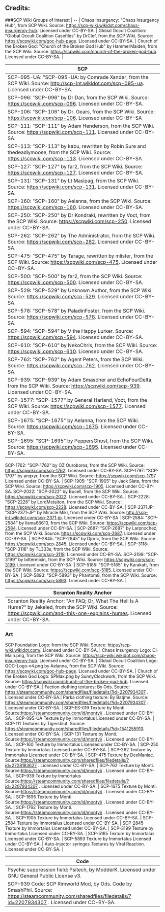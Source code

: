 ## Credits:

###SCP Wiki
Groups of Interest  |
--  |
Chaos Insurgency: "Chaos Insurgency Hub", from SCP Wiki. Source: https://scp-wiki.wikidot.com/chaos-insurgency-hub. Licensed under CC-BY-SA.  |
Global Occult Coalition: "Global Occult Coalition Casefiles" by DrClef, from the SCP Wiki. Source: https://scpwiki.com/goc-hub-page. Licensed under CC-BY-SA.  |
Church of the Broken God: "Church of the Broken God Hub" by HammerMaiden, from the SCP Wiki. Source: https://scpwiki.com/church-of-the-broken-god-hub. Licensed under CC-BY-SA.  |

SCP	|
---	|	
SCP-095-UA: "SCP-095-UA: by Comrade Xander, from the SCP Wiki. Source: http://scp-int.wikidot.com/scp-095-ua. Licensed under CC-BY-SA.	|
SCP-096: "SCP-096" by Dr Dan, from the SCP Wiki. Source: https://scpwiki.com/scp-096. Licensed under CC-BY-SA.	|
SCP-106: "SCP-106" by Dr. Gears, from the SCP Wiki. Source: https://scpwiki.com/scp-106. Licensed under CC-BY-SA	|
SCP-111: "SCP-111" by Adam Henderson, from the SCP Wiki. Source: https://scpwiki.com/scp-111. Licensed under CC-BY-SA.	|
SCP-113: "SCP-113" by kabu, rewritten by Robin Sure and thedeadlymoose, from the SCP Wiki. Source: https://scpwiki.com/scp-113. Licensed under CC-BY-SA. |
SCP-127: "SCP-127" by far2, from the SCP Wiki. Source: https://scpwiki.com/scp-127. Licensed under CC-BY-SA.	|
SCP-131: "SCP-131" by Lt Masipag, from the SCP Wiki. Source: https://scpwiki.com/scp-131. Licensed under CC-BY-SA.	|
SCP-160: "SCP-160" by Aelanna, from the SCP Wiki. Source: https://scpwiki.com/scp-160. Licensed under CC-BY-SA.|
SCP-250: "SCP-250" by Dr Kondraki, rewritten by Voct, from the SCP Wiki. Source: https://scpwiki.com/scp-250. Licensed under CC-BY-SA.	|
SCP-262: "SCP-262" by The Administrator, from the SCP Wiki. Source: https://scpwiki.com/scp-262. Licensed under CC-BY-SA.	|
SCP-475: "SCP-475" by Tarage, rewritten by mlister, from the SCP Wiki. Source: https://scpwiki.com/scp-475. Licensed under CC-BY-SA. |
SCP-500: "SCP-500" by far2, from the SCP Wiki. Source: https://scpwiki.com/scp-500. Licensed under CC-BY-SA.	|
SCP-529: "SCP-529" by Unknown Author, from the SCP Wiki. Source: https://scpwiki.com/scp-529. Licensed under CC-BY-SA.	|
SCP-578: "SCP-578" by PaladinFoster, from the SCP Wiki. Source: https://scpwiki.com/scp-578. Licensed under CC-BY-SA.	|
SCP-594: "SCP-594" by V the Happy Lurker. Source: https://scpwiki.com/scp-594. Licensed under CC-BY-SA. |
SCP-610: "SCP-610" by NekoChris, from the SCP Wiki. Source: https://scpwiki.com/scp-610. Licensed under CC-BY-SA.	|
SCP-762: "SCP-762" by Agent Peters, from the SCP Wiki. Source: https://scpwiki.com/scp-762. Licensed under CC-BY-SA.	|
SCP-939: "SCP-939" by Adam Smascher and EchoFourDelta, from the SCP Wiki. Source: https://scpwiki.com/scp-939. Licensed under CC-BY-SA.	|
SCP-1577: "SCP-1577" by General Harland, Voct, from the SCP Wiki. Source: https://scpwiki.com/scp-1577. Licensed under CC-BY-SA.	|
SCP-1675: "SCP-1675" by Aelanna, from the SCP Wiki. Source: https://scpwiki.com/scp-1675. Licensed under CC-BY-SA.	|
SCP-1695: "SCP-1695" by PeppersGhost, from the SCP Wiki. Source: https://scpwiki.com/scp-1695. Licensed under CC-BY-SA.	|
SCP-1762: "SCP-1762" by OZ Ouroboros, from the SCP Wiki. Source: https://scpwiki.com/scp-1762. Licensed under CC-BY-SA.
SCP-1797: "SCP-1797" by anqxyr, from the SCP Wiki. Source: https://scpwiki.com/scp-1797. Licensed under CC-BY-SA.	|
SCP-1905: "SCP-1905" by Jack Slate, from the SCP Wiki. Source: https://scpwiki.com/scp-1905. Licensed under CC-BY-SA.
SCP-2022: "SCP-2022" by Bucell, from the SCP Wiki. Source: https://scpwiki.com/scp-2022. Licensed under CC-BY-SA. |
SCP-2228: "SCP-2228" by LordMetalton, from the SCP Wiki. Source: https://scpwiki.com/scp-2228. Licensed under CC-BY-SA.	|
SCP-2371JP: "SCP-2371-JP" by Miracle Miki, from the SCP Wiki. Source: http://scp-int.wikidot.com/scp-2371-jp. Licensed under CC-BY-SA	|
SCP-2584: "SCP-2584" by llama66613, from the SCP Wiki. Source: https://scpwiki.com/scp-2584. Licensed under CC-BY-SA.	|
SCP-2687: "SCP-2687" by Larpnochez, from the SCP Wiki. Source: https://scpwiki.com/scp-2687. Licensed under CC-BY-SA. |
SCP-2845: "SCP-2845" by Djoric, from the SCP Wiki. Source: https://scpwiki.com/scp-2845. Licensed under CC-BY-SA.	|
SCP-3118: "SCP-3118" by TL333s, from the SCP Wiki. Source: https://scpwiki.com/scp-3118. Licensed under CC-BY-SA.
SCP-3199: "SCP-3199" by bittermixin, from the SCP Wiki. Source: https://scpwiki.com/scp-3199. Licensed under CC-BY-SA.	|
SCP-5185: "SCP-5185" by Karakatt, from the SCP Wiki. Source: https://scpwiki.com/scp-5185. Licensed under CC-BY-SA.	|
SCP-5893: "SCP-5893" by Phantom8, from the SCP Wiki. Source: https://scpwiki.com/scp-5893. Licensed under CC-BY-SA.	|

Scranton Reality Anchor  |
--  |
Scranton Reality Anchor: "An FAQ; Or, What The Hell Is A Hume?" by Jekeled, from the SCP Wiki. Source: https://scpwiki.com/and-this-one-explains-humes. Licensed under CC-BY-SA. |

### Art
SCP Foundation Logo: from the SCP Wiki. Source: https://scp-wiki.wikidot.com/. Licensed under CC-BY-SA.	|
Chaos Insurgency Logo: CI-Main.png, from the SCP Wiki. Source: https://scp-wiki.wikidot.com/chaos-insurgency-hub. Licensed under CC-BY-SA.  |
Global Occult Coalition Logo: GOC-Logo-v4.png by Aelanna, from the SCP Wiki. Source: https://scpwiki.com/goc-hub-page. Licensed under CC-BY-SA.  |
Church of the Broken God Logo: SPMax.png by SunnyClockwork, from the SCP Wiki. Source: https://scpwiki.com/church-of-the-broken-god-hub. Licensed under CC-BY-SA.  |
Faction clothing textures: By Ods. Source: https://steamcommunity.com/sharedfiles/filedetails/?id=2207934307 . Licensed under CC-BY-SA.|
Parka clothing texture: By Batjme. Source: https://steamcommunity.com/sharedfiles/filedetails/?id=2207934307 . Licensed under CC-BY-SA.	|
SCP-ES-019 Texture by Monti. Source:https://steamcommunity.com/id/montyi/ . Licensed under CC-BY-SA.	|
SCP-095-UA Texture by by Immortalus Licensed under CC-BY-SA.	|
SCP-111 Textures by Tigersblut. Source: https://steamcommunity.com/sharedfiles/filedetails/?id=1541255910. Licensed under CC-BY-SA.	|
SCP-131 Texture by Monti. Source:https://steamcommunity.com/id/montyi/ . Licensed under CC-BY-SA.	|
SCP-160 Texture by Immortalus Licensed under CC-BY-SA.	|
SCP-250 Texture by Immortalus Licensed under CC-BY-SA.	|
SCP-262 Texture by Immortalus Licensed under CC-BY-SA.	|
SCP-475 Texture by DeeManiac. Source:https://steamcommunity.com/sharedfiles/filedetails/?id=2728183627 . Licensed under CC-BY-SA.	|
SCP-762 Texture by Monti. Source:https://steamcommunity.com/id/montyi/ . Licensed under CC-BY-SA.	|
SCP-939 Texture by Immortalus Source:https://steamcommunity.com/sharedfiles/filedetails/?id=2207934307 . Licensed under CC-BY-SA.	|
SCP-1675 Texture by Monti. Source:https://steamcommunity.com/id/montyi/ . Licensed under CC-BY-SA.	|
SCP-1695 Texture by Monti. Source:https://steamcommunity.com/id/montyi/ . Licensed under CC-BY-SA.	|
SCP-1762 Texture by Monti. Source:https://steamcommunity.com/id/montyi/ . Licensed under CC-BY-SA.	|
SCP-1905 Texture by Immortalus Licensed under CC-BY-SA.	|
SCP-2584 Texture by Immortalus Licensed under CC-BY-SA.	|
SCP-2845 Texture by Immortalus Licensed under CC-BY-SA.	|
SCP-3199 Texture by Immortalus Licensed under CC-BY-SA.	|
SCP-5185 Texture by Immortalus Licensed under CC-BY-SA.	|
SCP-5893 Texture by Immortalus Licensed under CC-BY-SA.	|
Auto-injector syringes Textures by Viral Reaction. Licensed under CC-BY-SA.	|

Code	|
---	|
Psychic suppression field: Psitech, by ModderK. Licensed under GNU General Public License v3. |
SCP-939 Code: SCP Rimworld Mod, by Ods. Code by SmashPhil. Source: https://steamcommunity.com/sharedfiles/filedetails/?id=2207934307 . Licensed under CC-BY-SA.	|